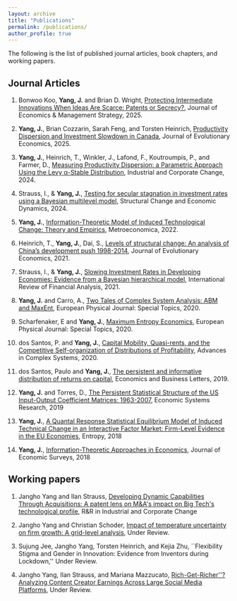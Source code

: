 ```yaml
---
layout: archive
title: "Publications"
permalink: /publications/
author_profile: true
---
```



The following is the list of published journal articles, book chapters, and working papers.


Journal Articles
------

1.  Bonwoo Koo, **Yang, J.** and Brian D. Wright, [Protecting Intermediate Innovations When Ideas Are Scarce: Patents or Secrecy?](https://onlinelibrary.wiley.com/doi/10.1111/jems.70001), Journal of Economics & Management Strategy, 2025.

2.  **Yang, J.**, Brian Cozzarin, Sarah Feng, and Torsten Heinrich, [Productivity Dispersion and Investment Slowdown in Canada](https://link.springer.com/article/10.1007/s00191-025-00891-z), Journal of Evolutionary Economics, 2025.

3.   **Yang, J.**, Heinrich, T., Winkler, J., Lafond, F., Koutroumpis, P., and Farmer, D., [Measuring Productivity Dispersion: a Parametric Approach Using the Levy α-Stable Distribution](https://academic.oup.com/icc/advance-article/doi/10.1093/icc/dtae021/7685859?login=false),  Industrial and Corporate Change, 2024.

4. Strauss, I., & **Yang, J.**, [Testing for secular stagnation in investment rates using a Bayesian multilevel model](https://www.sciencedirect.com/science/article/pii/S0954349X2400047X), Structural Change and Economic Dynamics, 2024.

5. **Yang, J.**, [Information-Theoretic Model of Induced Technological Change: Theory and Empirics](https://onlinelibrary.wiley.com/doi/full/10.1111/meca.12399), Metroeconomica, 2022. 

6. Heinrich, T., **Yang, J.**, Dai, S., [Levels of structural change: An analysis of China’s development push 1998-2014](https://link.springer.com/article/10.1007%2Fs00191-021-00740-9), Journal of Evolutionary Economics, 2021.

7. Strauss, I., & **Yang, J.**, [Slowing Investment Rates in Developing Economies: Evidence from a Bayesian hierarchical model](https://www.sciencedirect.com/science/article/pii/S1057521921001769), International Review of Financial Analysis, 2021.

8. **Yang, J.** and Carro, A., [Two Tales of Complex System Analysis: ABM and MaxEnt](https://link.springer.com/article/10.1140/epjst/e2020-900137-x),  European Physical Journal: Special Topics, 2020.

9. Scharfenaker, E and **Yang, J.**, [Maximum Entropy Economics](https://link.springer.com/article/10.1140/epjst/e2020-000029-4), European Physical Journal: Special Topics, 2020.

10. dos Santos, P. and **Yang, J.**, [Capital Mobility, Quasi-rents, and the Competitive Self-organization of Distributions of Profitability](https://www.worldscientific.com/doi/abs/10.1142/S0219525920500034), Advances in Complex Systems,  2020.

11. dos Santos, Paulo and **Yang, J.**,  [The persistent and informative distribution of returns on capital](https://reunido.uniovi.es/index.php/EBL/article/view/13280), Economics and Business Letters, 2019.

12. **Yang, J.** and Torres, D., [The Persistent Statistical Structure of the US Input-Output Coefficient Matrices: 1963-2007](https://www.tandfonline.com/doi/full/10.1080/09535314.2018.1561425),  Economic Systems Research, 2019

13. **Yang, J.**, [A Quantal Response Statistical Equilibrium Model of Induced Technical Change in an Interactive Factor Market: Firm-Level Evidence in the EU Economies](https://www.mdpi.com/1099-4300/20/3/156), Entropy, 2018

14. **Yang, J.**, [Information-Theoretic Approaches in Economics](https://onlinelibrary.wiley.com/doi/abs/10.1111/joes.12226),  Journal of Economic Surveys, 2018


Working papers
------


1. Jangho Yang and Ilan Strauss, [Developing Dynamic Capabilities Through Acquisitions: A patent lens on M&A's impact on Big Tech's technological profile](http://yangjh2612.github.io/files/Big_Tech_Patent_revised.pdf), R&R in Industrial and Corporate Change

2. Jangho Yang and Christian Schoder, [Impact of temperature uncertainty on firm growth: A grid-level analysis](https://documents1.worldbank.org/curated/en/099308001082514907/pdf/IDU1166268411c19a149b21aeca1bb94880795e3.pdf), Under Review.

3. Sujung Jee, Jangho Yang, Torsten Heinrich, and  Kejia Zhu, ``Flexibility Stigma and Gender in Innovation: Evidence from Inventors during Lockdown,''  Under Review.

4. Jangho Yang, Ilan Strauss, and Mariana Mazzucato, [Rich-Get-Richer''? Analyzing Content Creator Earnings Across Large Social Media Platforms](https://papers.ssrn.com/sol3/papers.cfm?abstract_id=5253032),  Under Review.



